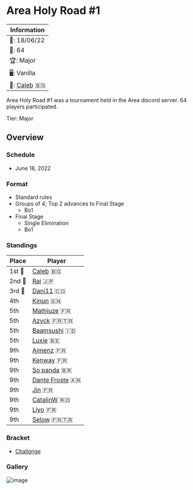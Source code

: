 # Area Holy Road #1

|Information|
|-|
|:calendar:: 18/06/22|
|:busts_in_silhouette:: 64|
|:trophy:: Major|
|:desktop_computer:: Vanilla|
|:1st_place_medal:: [Caleb](../../players/bulgarian/caleb.md) :bulgaria:|

Area Holy Road #1 was a tournament held in the Area discord server.
64 players participated.

Tier: Major

## Overview

### Schedule
- June 18, 2022

### Format
- Standard rules
- Groups of 4; Top 2 advances to Final Stage
  - Bo1 
- Final Stage
  - Single Elimination
  - Bo1

### Standings

|Place|Player|
|-|-|
|1st :1st_place_medal:|[Caleb](../../players/bulgarian/caleb.md) :bulgaria:|
|2nd :2nd_place_medal:|[Rai](../../players/japanese/rai.md) :jp:|
|3rd :3rd_place_medal:|[Dani11](../../players/colombian/dani11.md) :colombia:|
|4th|[Kinun](../../players/senegalese/kinun.md) :senegal:|
|5th|[Mathiuze](../../players/french/mathiuze.md) :fr:|
|5th|[Azyck](../../players/french/azyck.md) :fr::tr:|
|5th|[Baamsushi](../../players/indonesian/baamsushi.md) :indonesia:|
|5th|[Luxie](../../players/belgian/luxie.md) :belgium:|
|9th|[Aimenz](../../players/french/aimenz.md) :fr:|
|9th|[Kenway](../../players/french/kenway.md) :fr:|
|9th|[So panda](../../players/brazilian/panda.md) :brazil:|
|9th|[Dante Froste](../../players/argentinian/dantefroste.md) :argentina:|
|9th|[Jin](../../players/french/jin.md) :fr:|
|9th|[CatalinW](../../players/romanian/catalinw.md) :romania:|
|9th|[Liyo](../../players/french/koro.md) :fr:|
|9th|[Selow](../../players/french/$elow.md) :fr::tr:|

### Bracket
- [Challonge](https://challonge.com/fr/holyroad)

### Gallery

![image](https://github.com/inabikarilibrary/inalib/assets/110833255/54429b7a-ae78-4ece-a060-6953308a8958)
